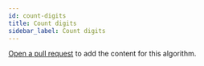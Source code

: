 ```yaml
---
id: count-digits
title: Count digits
sidebar_label: Count digits
---
```


[Open a pull request](https://github.com/AllAlgorithms/algorithms/tree/master/docs/count-digits.md) to add the content for this algorithm.